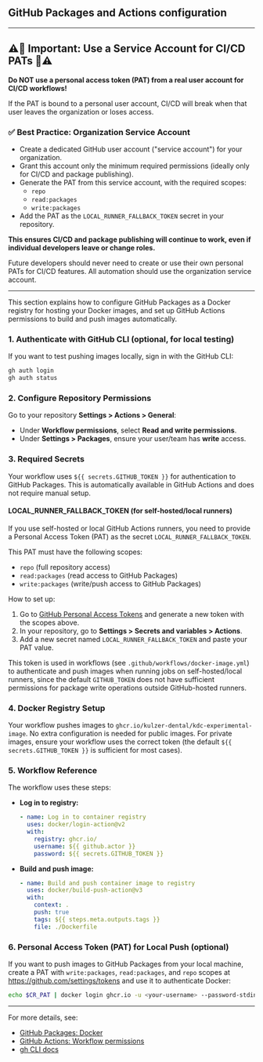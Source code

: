 ## GitHub Packages and Actions configuration
---

## ⚠️🚨 Important: Use a Service Account for CI/CD PATs 🚨⚠️

**Do NOT use a personal access token (PAT) from a real user account for CI/CD workflows!**

If the PAT is bound to a personal user account, CI/CD will break when that user leaves the organization or loses access.

### ✅ Best Practice: Organization Service Account

- Create a dedicated GitHub user account ("service account") for your organization.
- Grant this account only the minimum required permissions (ideally only for CI/CD and package publishing).
- Generate the PAT from this service account, with the required scopes:
  - `repo`
  - `read:packages`
  - `write:packages`
- Add the PAT as the `LOCAL_RUNNER_FALLBACK_TOKEN` secret in your repository.

**This ensures CI/CD and package publishing will continue to work, even if individual developers leave or change roles.**

Future developers should never need to create or use their own personal PATs for CI/CD features. All automation should use the organization service account.

---

This section explains how to configure GitHub Packages as a Docker registry for hosting your Docker images, and set up GitHub Actions permissions to build and push images automatically.

### 1. Authenticate with GitHub CLI (optional, for local testing)
If you want to test pushing images locally, sign in with the GitHub CLI:

```sh
gh auth login
gh auth status
```

### 2. Configure Repository Permissions
Go to your repository **Settings > Actions > General**:
- Under **Workflow permissions**, select **Read and write permissions**.
- Under **Settings > Packages**, ensure your user/team has **write** access.

### 3. Required Secrets
Your workflow uses `${{ secrets.GITHUB_TOKEN }}` for authentication to GitHub Packages. This is automatically available in GitHub Actions and does not require manual setup.

#### LOCAL_RUNNER_FALLBACK_TOKEN (for self-hosted/local runners)
If you use self-hosted or local GitHub Actions runners, you need to provide a Personal Access Token (PAT) as the secret `LOCAL_RUNNER_FALLBACK_TOKEN`.

This PAT must have the following scopes:
- `repo` (full repository access)
- `read:packages` (read access to GitHub Packages)
- `write:packages` (write/push access to GitHub Packages)

How to set up:
1. Go to [GitHub Personal Access Tokens](https://github.com/settings/tokens) and generate a new token with the scopes above.
2. In your repository, go to **Settings > Secrets and variables > Actions**.
3. Add a new secret named `LOCAL_RUNNER_FALLBACK_TOKEN` and paste your PAT value.

This token is used in workflows (see `.github/workflows/docker-image.yml`) to authenticate and push images when running jobs on self-hosted/local runners, since the default `GITHUB_TOKEN` does not have sufficient permissions for package write operations outside GitHub-hosted runners.

### 4. Docker Registry Setup
Your workflow pushes images to `ghcr.io/kulzer-dental/kdc-experimental-image`. No extra configuration is needed for public images. For private images, ensure your workflow uses the correct token (the default `${{ secrets.GITHUB_TOKEN }}` is sufficient for most cases).

### 5. Workflow Reference
The workflow uses these steps:
- **Log in to registry:**
  ```yaml
  - name: Log in to container registry
    uses: docker/login-action@v2
    with:
      registry: ghcr.io/
      username: ${{ github.actor }}
      password: ${{ secrets.GITHUB_TOKEN }}
  ```
- **Build and push image:**
  ```yaml
  - name: Build and push container image to registry
    uses: docker/build-push-action@v3
    with:
      context: .
      push: true
      tags: ${{ steps.meta.outputs.tags }}
      file: ./Dockerfile
  ```

### 6. Personal Access Token (PAT) for Local Push (optional)
If you want to push images to GitHub Packages from your local machine, create a PAT with `write:packages`, `read:packages`, and `repo` scopes at https://github.com/settings/tokens and use it to authenticate Docker:

```sh
echo $CR_PAT | docker login ghcr.io -u <your-username> --password-stdin
```

---

For more details, see:
- [GitHub Packages: Docker](https://docs.github.com/en/packages/working-with-a-github-packages-registry/working-with-the-docker-registry)
- [GitHub Actions: Workflow permissions](https://docs.github.com/en/actions/security-guides/automatic-token-authentication)
- [gh CLI docs](https://cli.github.com/manual/)

